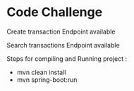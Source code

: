 # Code Challenge

Create transaction Endpoint available

Search transactions Endpoint available

Steps for compiling and Running project :
- mvn clean install
- mvn spring-boot:run

